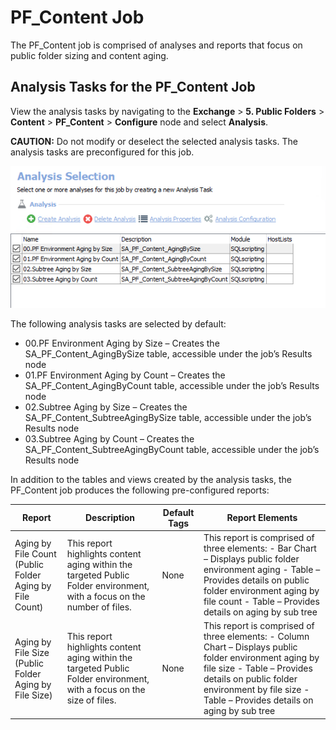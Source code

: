 # PF\_Content Job

The PF\_Content job is comprised of analyses and reports that focus on public folder sizing and content aging.

## Analysis Tasks for the PF\_Content Job

View the analysis tasks by navigating to the __Exchange__ > __5. Public Folders__ > __Content__ > __PF\_Content__ > __Configure__ node and select __Analysis__.

__CAUTION:__ Do not modify or deselect the selected analysis tasks. The analysis tasks are preconfigured for this job.

![Analysis Tasks for the PF_Content Job](/static/img/product_docs/accessanalyzer/accessanalyzer/enterpriseauditor/solutions/exchange/publicfolders/content/contentanalysis.png)

The following analysis tasks are selected by default:

- 00.PF Environment Aging by Size – Creates the SA\_PF\_Content\_AgingBySize table, accessible under the job’s Results node
- 01.PF Environment Aging by Count – Creates the SA\_PF\_Content\_AgingByCount table, accessible under the job’s Results node
- 02.Subtree Aging by Size – Creates the SA\_PF\_Content\_SubtreeAgingBySize table, accessible under the job’s Results node
- 03.Subtree Aging by Count – Creates the SA\_PF\_Content\_SubtreeAgingByCount table, accessible under the job’s Results node

In addition to the tables and views created by the analysis tasks, the PF\_Content job produces the following pre-configured reports:

| Report | Description | Default Tags | Report Elements |
| --- | --- | --- | --- |
| Aging by File Count  (Public Folder Aging by File Count) | This report highlights content aging within the targeted Public Folder environment, with a focus on the number of files. | None | This report is comprised of three elements:   - Bar Chart – Displays public folder environment aging - Table – Provides details on public folder environment aging by file count - Table – Provides details on aging by sub tree |
| Aging by File Size  (Public Folder Aging by File Size) | This report highlights content aging within the targeted Public Folder environment, with a focus on the size of files. | None | This report is comprised of three elements:   - Column Chart – Displays public folder environment aging by file size - Table – Provides details on public folder environment by file size - Table – Provides details on aging by sub tree |
